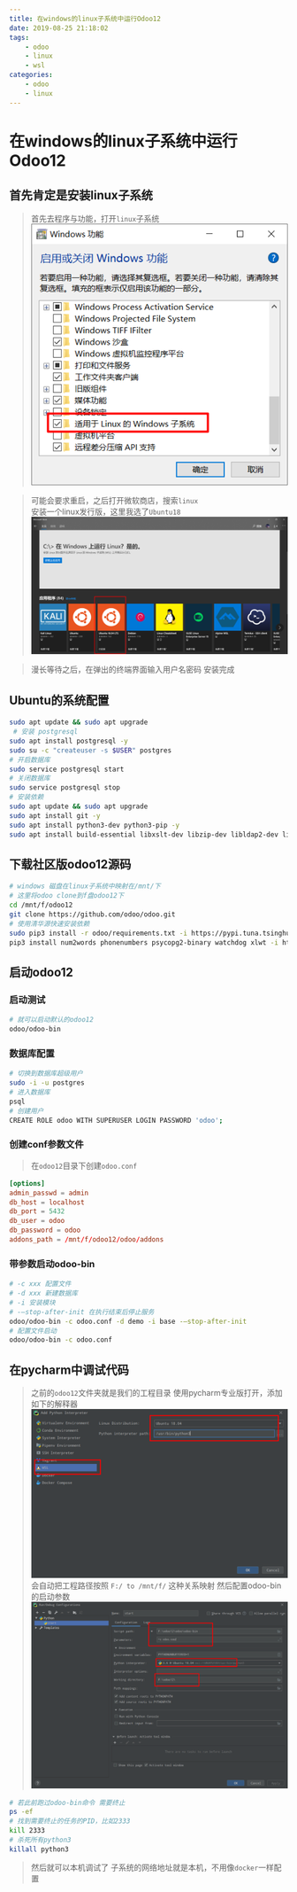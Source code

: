 ```yaml
---
title: 在windows的linux子系统中运行Odoo12
date: 2019-08-25 21:18:02
tags: 
    - odoo
    - linux
    - wsl
categories:
    - odoo
    - linux
---
```


# 在windows的linux子系统中运行Odoo12

## 首先肯定是安装linux子系统

> 首先去程序与功能，打开`linux`子系统  
> ![](/imgs/wsl/wsl1.png)

> 可能会要求重启，之后打开微软商店，搜索`linux`  
> 安装一个linux发行版，这里我选了`Ubuntu18`
> ![](/imgs/wsl/wsl2.png)

> 漫长等待之后，在弹出的终端界面输入用户名密码
> 安装完成

## Ubuntu的系统配置

```bash
sudo apt update && sudo apt upgrade
 # 安装 postgresql
sudo apt install postgresql -y
sudo su -c "createuser -s $USER" postgres
# 开启数据库
sudo service postgresql start
# 关闭数据库
sudo service postgresql stop
# 安装依赖
sudo apt update && sudo apt upgrade
sudo apt install git -y
sudo apt install python3-dev python3-pip -y
sudo apt install build-essential libxslt-dev libzip-dev libldap2-dev libsasl2-dev libssl-dev -y
```

## 下载社区版odoo12源码

```bash
# windows 磁盘在linux子系统中映射在/mnt/下
# 这里将odoo clone到f盘odoo12下
cd /mnt/f/odoo12
git clone https://github.com/odoo/odoo.git
# 使用清华源快速安装依赖
sudo pip3 install -r odoo/requirements.txt -i https://pypi.tuna.tsinghua.edu.cn/simple
pip3 install num2words phonenumbers psycopg2-binary watchdog xlwt -i https://pypi.tuna.tsinghua.edu.cn/simple
```

## 启动odoo12

### 启动测试

```bash
# 就可以启动默认的odoo12
odoo/odoo-bin
```

### 数据库配置

```bash
# 切换到数据库超级用户
sudo -i -u postgres
# 进入数据库
psql
# 创建用户
CREATE ROLE odoo WITH SUPERUSER LOGIN PASSWORD 'odoo';
```

### 创建conf参数文件

> 在`odoo12`目录下创建`odoo.conf`
```conf
[options]
admin_passwd = admin
db_host = localhost
db_port = 5432
db_user = odoo
db_password = odoo
addons_path = /mnt/f/odoo12/odoo/addons
```

### 带参数启动odoo-bin

```bash
# -c xxx 配置文件
# -d xxx 新建数据库
# -i 安装模块
# -–stop-after-init 在执行结束后停止服务
odoo/odoo-bin -c odoo.conf -d demo -i base -–stop-after-init
# 配置文件启动
odoo/odoo-bin -c odoo.conf
```

## 在pycharm中调试代码

> 之前的`odoo12`文件夹就是我们的工程目录
> 使用pycharm专业版打开，添加如下的解释器
> ![](/imgs/wsl/wsl3.png)
> 会自动把工程路径按照 `F:/ to /mnt/f/` 这种关系映射
> 然后配置odoo-bin的启动参数
> ![](/imgs/wsl/wsl4.png)

```bash
# 若此前跑过odoo-bin命令 需要终止
ps -ef
# 找到需要终止的任务的PID，比如2333
kill 2333
# 杀死所有python3
killall python3
```

> 然后就可以本机调试了
> 子系统的网络地址就是本机，不用像`docker`一样配置